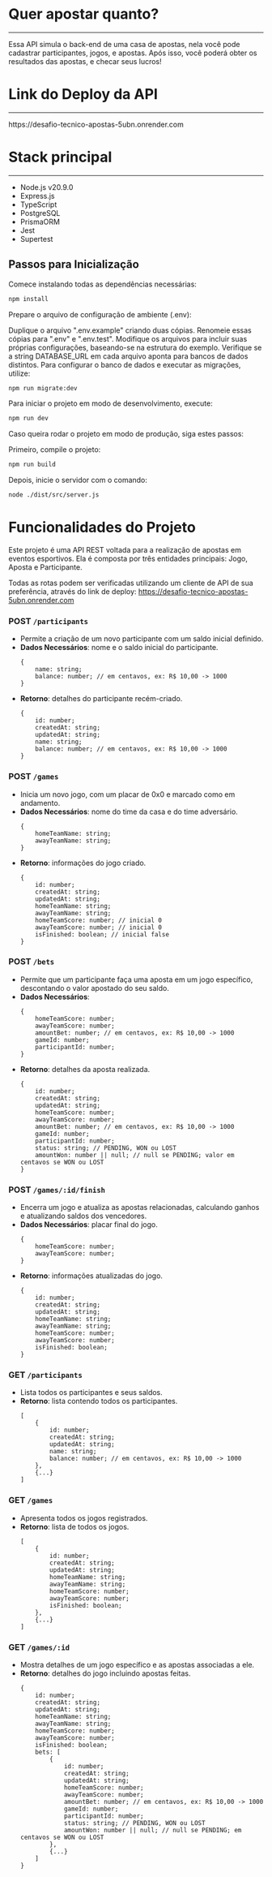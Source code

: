 # Quer apostar quanto? 
<hr>
    Essa API simula o back-end de uma casa de apostas, nela você pode cadastrar participantes, jogos, e apostas. Após isso, você poderá obter os resultados das apostas, e checar seus lucros!


# Link do Deploy da API
<hr>
https://desafio-tecnico-apostas-5ubn.onrender.com

# Stack principal
<hr>

- Node.js v20.9.0
- Express.js
- TypeScript
- PostgreSQL
- PrismaORM
- Jest
- Supertest

## Passos para Inicialização

Comece instalando todas as dependências necessárias:

```bash
npm install
```


Prepare o arquivo de configuração de ambiente (.env):

Duplique o arquivo ".env.example" criando duas cópias.
Renomeie essas cópias para ".env" e ".env.test".
Modifique os arquivos para incluir suas próprias configurações, baseando-se na estrutura do exemplo.
Verifique se a string DATABASE_URL em cada arquivo aponta para bancos de dados distintos.
Para configurar o banco de dados e executar as migrações, utilize:

```bash
npm run migrate:dev
```


Para iniciar o projeto em modo de desenvolvimento, execute: 

```bash
npm run dev
```


Caso queira rodar o projeto em modo de produção, siga estes passos:

Primeiro, compile o projeto:

```bash
npm run build
```


Depois, inicie o servidor com o comando:

```bash
node ./dist/src/server.js
```


# Funcionalidades do Projeto

Este projeto é uma API REST voltada para a realização de apostas em eventos esportivos. Ela é composta por três entidades principais: Jogo, Aposta e Participante.

Todas as rotas podem ser verificadas utilizando um cliente de API de sua preferência, através do link de deploy: https://desafio-tecnico-apostas-5ubn.onrender.com


### **POST** `/participants`

-   Permite a criação de um novo participante com um saldo inicial definido.
-   **Dados Necessários**: nome e o saldo inicial do participante.
    ```tsx
    {
        name: string;
        balance: number; // em centavos, ex: R$ 10,00 -> 1000
    }
    ```
-   **Retorno**: detalhes do participante recém-criado.
    ```tsx
    {
        id: number;
        createdAt: string;
        updatedAt: string;
        name: string;
        balance: number; // em centavos, ex: R$ 10,00 -> 1000
    }
    ```

### **POST** `/games`

-   Inicia um novo jogo, com um placar de 0x0 e marcado como em andamento.
-   **Dados Necessários**: nome do time da casa e do time adversário.
    ```tsx
    {
        homeTeamName: string;
        awayTeamName: string;
    }
    ```
-   **Retorno**: informações do jogo criado.
    ```tsx
    {
        id: number;
        createdAt: string;
        updatedAt: string;
        homeTeamName: string;
        awayTeamName: string;
        homeTeamScore: number; // inicial 0
        awayTeamScore: number; // inicial 0
        isFinished: boolean; // inicial false
    }
    ```

### **POST** `/bets`

-   Permite que um participante faça uma aposta em um jogo específico, descontando o valor apostado do seu saldo.
-   **Dados Necessários**:
    ```tsx
    {
        homeTeamScore: number;
        awayTeamScore: number;
        amountBet: number; // em centavos, ex: R$ 10,00 -> 1000
        gameId: number;
        participantId: number;
    }
    ```
-   **Retorno**: detalhes da aposta realizada.
    ```tsx
    {
        id: number;
        createdAt: string;
        updatedAt: string;
        homeTeamScore: number;
        awayTeamScore: number;
        amountBet: number; // em centavos, ex: R$ 10,00 -> 1000
        gameId: number;
        participantId: number;
        status: string; // PENDING, WON ou LOST
        amountWon: number || null; // null se PENDING; valor em centavos se WON ou LOST
    }
    ```

### **POST** `/games/:id/finish`

-   Encerra um jogo e atualiza as apostas relacionadas, calculando ganhos e atualizando saldos dos vencedores.
-   **Dados Necessários**: placar final do jogo.
    ```tsx
    {
        homeTeamScore: number;
        awayTeamScore: number;
    }
    ```
-   **Retorno**: informações atualizadas do jogo.
    ```tsx
    {
        id: number;
        createdAt: string;
        updatedAt: string;
        homeTeamName: string;
        awayTeamName: string;
        homeTeamScore: number;
        awayTeamScore: number;
        isFinished: boolean;
    }
    ```

### **GET** `/participants`

-   Lista todos os participantes e seus saldos.
-   **Retorno**: lista contendo todos os participantes.
    ```tsx
    [
        {
            id: number;
            createdAt: string;
            updatedAt: string;
            name: string;
            balance: number; // em centavos, ex: R$ 10,00 -> 1000
        },
        {...}
    ]
    ```

### **GET** `/games`

-   Apresenta todos os jogos registrados.
-   **Retorno**: lista de todos os jogos.
    ```tsx
    [
        {
            id: number;
            createdAt: string;
            updatedAt: string;
            homeTeamName: string;
            awayTeamName: string;
            homeTeamScore: number;
            awayTeamScore: number;
            isFinished: boolean;
        },
        {...}
    ]
    ```

### **GET** `/games/:id`

-   Mostra detalhes de um jogo específico e as apostas associadas a ele.
-   **Retorno**: detalhes do jogo incluindo apostas feitas.
    ```tsx
    {
        id: number;
        createdAt: string;
        updatedAt: string;
        homeTeamName: string;
        awayTeamName: string;
        homeTeamScore: number;
        awayTeamScore: number;
        isFinished: boolean;
        bets: [
            {
                id: number;
                createdAt: string;
                updatedAt: string;
                homeTeamScore: number;
                awayTeamScore: number;
                amountBet: number; // em centavos, ex: R$ 10,00 -> 1000
                gameId: number;
                participantId: number;
                status: string; // PENDING, WON ou LOST
                amountWon: number || null; // null se PENDING; em centavos se WON ou LOST
            },
            {...}
        ]
    }
    ```



   



